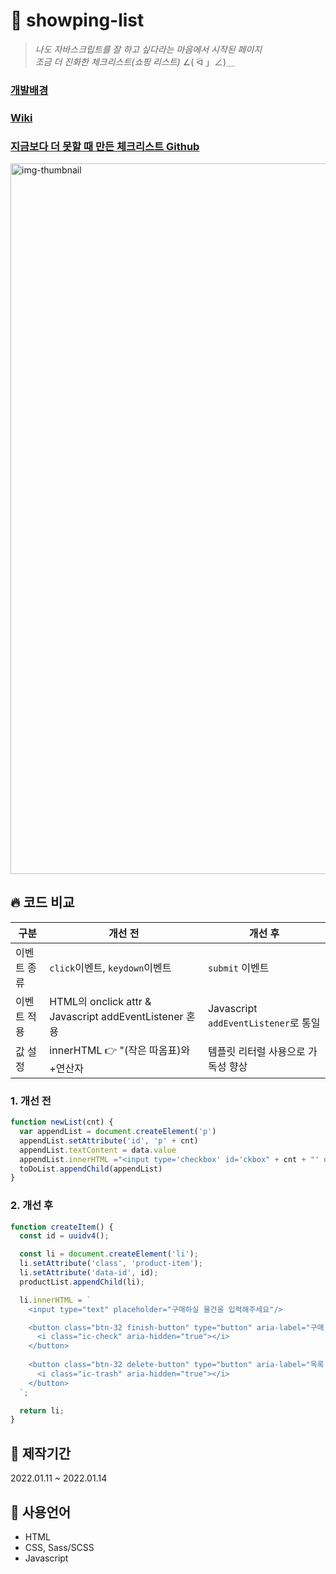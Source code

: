 # 🛒 showping-list
> *나도 자바스크립트를 잘 하고 싶다라는 마음에서 시작된 페이지*  
> *조금 더 진화한 체크리스트(쇼핑 리스트)* ∠( ᐛ 」∠)＿ 
### [개발배경](https://github.com/DuetoPark/showping-list/wiki/%EA%B0%9C%EB%B0%9C%EB%B0%B0%EA%B2%BD)
### [Wiki](https://github.com/DuetoPark/showping-list/wiki)
### [지금보다 더 못할 때 만든 체크리스트 Github](https://github.com/DuetoPark/to-do-list)

<img width="1137" alt="img-thumbnail" src="https://user-images.githubusercontent.com/69448900/149531689-0c53f895-4516-4a59-86fb-8fc6343dbed7.png">

## 🔥 코드 비교

| 구분        | 개선 전                                              | 개선 후                              |
| ----------- | ------------------------------------------------- | ------------------------------------ |
| 이벤트 종류 | `click`이벤트, `keydown`이벤트                          | `submit` 이벤트                          |
| 이벤트 적용 | HTML의 onclick attr & Javascript addEventListener 혼용 | Javascript `addEventListener`로 통일 |
| 값 설정     | innerHTML 👉 "(작은 따옴표)와 +연산자                      | 템플릿 리터럴 사용으로 가독성 향상   |

### 1. 개선 전
```javascript
function newList(cnt) {
  var appendList = document.createElement('p')
  appendList.setAttribute('id', 'p' + cnt)
  appendList.textContent = data.value
  appendList.innerHTML ="<input type='checkbox' id='ckbox" + cnt + "' onclick='checkedEvent(" + cnt + ")' ><label for='ckbox" + cnt + "'></label>" + appendList.textContent + " <button onclick='remove(" + cnt + ")' class='setting_X_button'>X</button>"
  toDoList.appendChild(appendList)
}
```

### 2. 개선 후
```javascript
function createItem() {
  const id = uuidv4();

  const li = document.createElement('li');
  li.setAttribute('class', 'product-item');
  li.setAttribute('data-id', id);
  productList.appendChild(li);

  li.innerHTML = `
    <input type="text" placeholder="구매하실 물건을 입력해주세요"/>

    <button class="btn-32 finish-button" type="button" aria-label="구매 완료" data-id=${id}>
      <i class="ic-check" aria-hidden="true"></i>
    </button>
    
    <button class="btn-32 delete-button" type="button" aria-label="목록 삭제" data-id=${id}>
      <i class="ic-trash" aria-hidden="true"></i>
    </button>
  `;

  return li;
}
```

## 📆 제작기간
2022.01.11 ~ 2022.01.14


## 🙌 사용언어
- HTML
- CSS, Sass/SCSS
- Javascript
